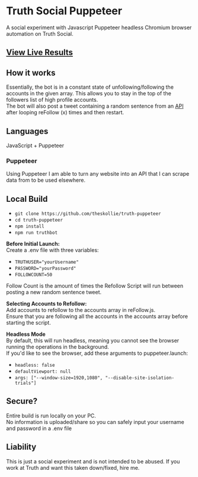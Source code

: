 # Truth Social Puppeteer

A social experiment with Javascript Puppeteer headless Chromium browser automation on Truth Social.

## [View Live Results]("https://truthsocial.com/@skollie") </br>

## How it works

Essentially, the bot is in a constant state of unfollowing/following the accounts in the given array. This allows you to stay in the top of the followers list of high profile accounts. <br/>
The bot will also post a tweet containing a random sentence from an [API]("https://fungenerators.com/random/sentence") after looping reFollow (x) times and then restart.

## Languages

JavaScript + Puppeteer

### **Puppeteer**

Using Puppeteer I am able to turn any website into an API that I can scrape data from to be used elsewhere.

## Local Build

- `git clone https://github.com/theskollie/truth-puppeteer`
- `cd truth-puppeteer`
- `npm install`
- `npm run truthbot`

**Before Initial Launch:** <br>
Create a .env file with three variables:

- `TRUTHUSER="yourUsername"`
- `PASSWORD="yourPassword"`
- `FOLLOWCOUNT=50`

Follow Count is the amount of times the Refollow Script will run between posting a new random sentence tweet.

**Selecting Accounts to Refollow:** <br/>
Add accounts to refollow to the accounts array in reFollow.js.  
Ensure that you are following all the accounts in the accounts array before starting the script.

**Headless Mode** <br/>
By default, this will run headless, meaning you cannot see the browser running the operations in the background. <br/>
If you'd like to see the browser, add these arguments to puppeteer.launch: <br/>

- `headless: false`
- `defaultViewport: null`
- `args: ["--window-size=1920,1080", "--disable-site-isolation-trials"]`

## Secure?

Entire build is run locally on your PC. <br/>
No information is uploaded/share so you can safely input your username and password in a .env file

## Liability

This is just a social experiment and is not intended to be abused. If you work at Truth and want this taken down/fixed, hire me.
